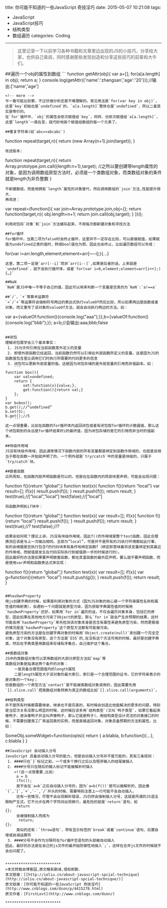 title: 你可能不知道的一些JavaScript 奇技淫巧
date: 2015-05-07 10:21:08
tags:  
 - JavaScript 
 - JavaScript技巧 
 - 结构类型
 - 数组遍历 
categories: Coding
---
<blockquote class="blockquote-center">这里记录一下以前学习各种书籍和文章里边出现的JS的小技巧，分享给大家，也供自己查阅，同时感谢那些发现创造和分享这些技巧的前辈和大牛们。</blockquote>
##遍历一个obj的属性到数组  
```
function getAttr(obj){
     var a=[];
     for(a[a.length] in obj);
     return a;
}
console.log(getAttr({'name':'zhangsan','age':'20'}));//输出:['name','age']

```
<!-- more -->
乍一看可能比较蒙，不过仔细分析还是不难理解的。常见用法是`for(var key in obj)`，这里`key`初始也是`undefined`的，`a[a.length]`整体也是`undefined`，所以二者其实是等价的。  
在`for`循环中，`obj`的属性会依次赋值给`key`，同样，也依次赋值给`a[a.length]`，这里`length`一直在变，就巧妙地挨个赋值给数组的每一个元素了。

##重复字符串(如`abc=>abcabc`)  
```
function repeat(target,n){
    return (new Array(n+1).join(target));
}
```
改进版本:  
```
function repeat(target,n){
	return Array.prototype.join.call({length:n+1},target);
	//之所以要创建带length属性的对象，是因为调用数组原型方法时，必须是一个类数组对象，而类数组对象的条件就是length为非负整数
}
```
不新建数组，而是用拥有`length`属性的对象替代，然后调用数组的`join`方法,性能提升很大.
再改进：
```
var repeat=(function(){
	var join=Array.prototype.join,obj={};
	return function(target,n){
		obj.length=n+1;
		return join.call(obj,target);
	}
})();
```
利用闭包将`对象`和`join`方法缓存起来，不用每次都新建对象和寻找方法  

##for循环  
for循环中，当第二项为false时会终止循环，这里并不一定存在比较，可以直接赋值，如果赋值为undefined之类的值时，转成bool值也为假，因此也会终止，比如遍历数组可以写成：  
```
for(var i=arr.length,element;element=arr[—-i];){…}
```
这里，第二项一定是`arr[--i]`而非`arr[i--]`,如果是后者的话，上来就是`undefined`，就不会执行循环体，或者`for(var i=0,element;element=arr[i++];){…}`

##NaN
`NaN`是JS中唯一不等于自己的值，因此可以用来判断一个变量是否真的为`NaN`:`a!==a`

##`/`、`+`等算术运算符
`<`/`+`等运算符会强制符号两边的表达式执行valueOf然后比较，所以如果两边是函数或者对象，而又重写了该对象的valueOf方法，就会自动执行两边的方法。如：
```
var a={valueOf:function(){console.log("aaa");}},b={valueOf:function(){console.log("bbb");}};
    a<b;//会输出:aaa;bbb;false
```

##闭包 
理解闭包需学会三个基本事实：  
 1. JS允许你引用在当前函数意外定义的变量  
 2. 即使外部函数已经返回，当前函数仍然可以引用在外部函数所定义的变量。这是因为JS的函数值包含里比调用它们时执行所需要的代码更多的信息  
 3. 闭包可以更新外部变量的值。这是因为闭包存储的是外部变量的引用而非值副本。如：
 	```
function box(){
	var val=undefined;
	return {
		set:function(x){val=x;},
		get:function(){return val;}
	};
}
var b=box();
b.get();//“undefined”
b.set(5);
b.get();//5
	```
这一点很重要，比如在函数的for循环体内返回闭包或者有闭包取for循环的计数器值，那么这个闭包取到的永远是for循环结束时i的最终值，因为闭包存储的是它的引用而非当时的值副本。

##块级作用域  
JS没有块级作用域，因此通常情况下函数内部的所有变量都是绑定到函数作用域的，也就是说相当于都在函数一开始就声明了的，一个例外就是`try/catch`中的变量是块级的，只属于`try/catch`块。

##嵌套函数  
众所周知，在函数内部声明函数是可以的，但是在在函数内的局部块里声明，可能会出现问题：  
```
function f(){return “global”;}
function test(x){
     function f(){return “local”}
     var result=[];
     if(x){
          result.push(f());
     }
     result.push(f());
     return result;
}
test(true);//[“local”,”local”]
test(false);//[“local”]
```
将函数声明到if块中：
```
function f(){return “global”;}
function test(x){
     var result=[];
     if(x){
          function f(){return “local”}
          result.push(f());
     }
     result.push(f());
     return result;
} 
test(true);//?
test(false);//?
```
结果会如何呢？理论上讲，JS没有块级作用域，因此f()的作用域是整个test函数，因此合理猜测应该是与上一次输出相同，全部为”local”，可是并不是所有的JS执行环境都如此行事，有的会根据是否执行包含f的代码块来有条件地绑定函数f（绑定即意味着将该变量绑定到其最近的作用域，而赋值是发生在代码实际执行到赋值那一步的时候进行的）。  
因此最好的办法是如果要声明嵌套函数，都在其富函数的最外层声明，要么就不要声明函数，而是使用var声明和函数表达式来实现：
```
function f(){return “global”;}
function test(x){
     var result=[];
     if(x){
          var g=function(){return “local”}
          result.push(g());
     }
     result.push(f());
     return result;
}
```

##hasOwnProperty 
用js创建字典的时候，如果是利用对象的方式（因为JS对象的核心是一个字符串属性名称和属性值的映射表），会遇到一个问题就是原型污染，因为获取字典属性值的时候用`hasOwnProperty`还好，如果用`for in`遍历的话，不仅会遍历对象本身，包括它的原型，因此如果在其他地方污染了Object的原型，那么`for in`就会产生非预期的结果，这时可能会用`hasOwnProperty`来先检测该对象本身是否含有属性来避免原型污染，然而更极端的情况是连`hasOwnProperty`这个原型方法都有可能被污染。  
避免原型污染的方法是在创建字典对象的时候用`Object.create(null)`来创建一个完全空对象，这个对象没有原型，这个方法是`ES5`的,在没有这个方法可用的时候，最好是创建字典类，然后在字典类里用数组来存储有序集合，自己维护这个集合。  

##类数组对象  
JS中的类数组对象可以享用数组的大部分原型方法如`map`等
类数组对象是指满足两个条件的对象：
	一是具备合理范围值内的length属性
	二是length属性大于该对象的最大索引，索引是一个合理范围的证书，它的字符串表示的是对象的一个key；
但是数组的一个原型方法`contact`是不能被类数组对象调用的，因此需要先用`[].slice.call`把类数组对象转换为真正的数组比如`[].slice.call(arguments)`。  

##结构类型
并不是所有时候都需要继承，继承也不是完美的，有时候会创造比他能解决的更多的问题，特别是当层次关系没那么明显的时候，这时候应该多用`结构类型`(又叫`鸭子类型`，如果它看起来像鸭子、游泳像鸭子并且叫声像鸭子，那么它就是鸭子)，用结构类型设计灵活的对象接口的时候，不需要创建类工厂来返回类的实例，而是直接返回对象，对象具备预期的方法和属性，比如：

```
SomeObj.someWidget=function(opts){
     return {
          a:blabla,
          b:function(){...},
          c:blabla
     }
}
```
##JavaScript 自动插入分号 
JavaScript 具备自动插入分号的能力，但是自动插入分号并不是万能的，其有三条规则：
 1. ####只在`}`标记之前、一个或多个换行之后以及程序输入的结尾被插入
 2. ####分号只在随后的输入标记不能被解析时插入
 	>!!这一点很重要,比如:
	 a = b
	 (fn());
	 是不会在`a=b`之后自动插入分号的，因为`a=b(f())`是可以被解析的，因此像`(`,`[`,`+`,`-`,`/`开头的时候，需要特别注意上一行可能不会自动插入。
	 还有一些情况，尽管不会出现解析错误，JS仍然会强制插入分号，这就是所谓的JS语法限制产生式。它不允许在两个字符间出现换行，最危险的就是`return`语句，如
	 return 
{};
 	 会被强制插入而成为
	  return;
{};
 	 类似的还有：`throw语句`、带有显示标签的`break`或着`continue`语句、后置自增或自减运算符
 3. ####分号不会作为分隔符在for循环空语句的头部被自动插入
因此，最好的办法是在自己的js文件的最开始防御性地插入`;`，这样在合并js文件的时候就不会出问题了。  


*************************  
>本文转载自博客园,原文略有删减,侵权即删.
本文链接：[[http://ioliu.cn/about-javascript-spcial-technique](http://ioliu.cn/about-javascript-spcial-technique/)]
原文链接：[你可能不知道的一些JavaScript 奇技淫巧](http://www.cnblogs.com/dson/p/4415278.html) 
原文作者：[FirstLovt](http://www.cnblogs.com/dson/) 

*************************  